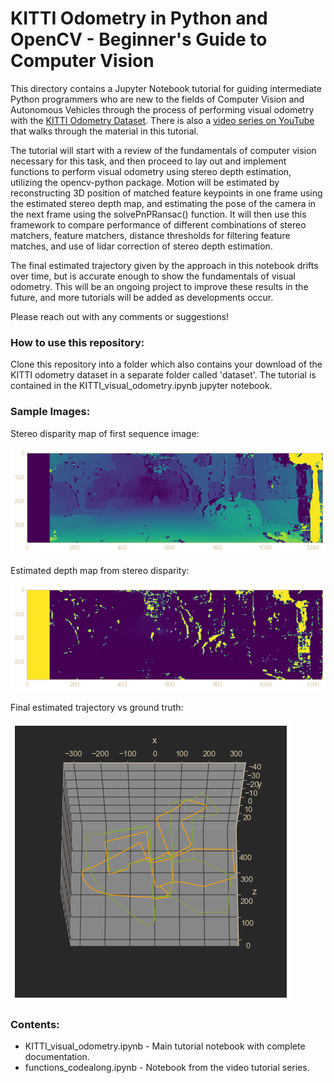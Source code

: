 # KITTI Odometry in Python and OpenCV - Beginner's Guide to Computer Vision

This directory contains a Jupyter Notebook tutorial for guiding intermediate Python programmers who are new to the fields of Computer Vision and Autonomous Vehicles through the process of performing visual odometry with the [KITTI Odometry Dataset](http://www.cvlibs.net/datasets/kitti/eval_odometry.php). There is also a [video series on YouTube](https://www.youtube.com/watch?v=SXW0CplaTTQ&list=PLrHDCRerOaI9HfgZDbiEncG5dx7S3Nz6X) that walks through the material in this tutorial.

The tutorial will start with a review of the fundamentals of computer vision necessary for this task, and then proceed to lay out and implement functions to perform visual odometry using stereo depth estimation, utilizing the opencv-python package. Motion will be estimated by reconstructing 3D position of matched feature keypoints in one frame using the estimated stereo depth map, and estimating the pose of the camera in the next frame using the solvePnPRansac() function. It will then use this framework to compare performance of different combinations of stereo matchers, feature matchers, distance thresholds for filtering feature matches, and use of lidar correction of stereo depth estimation.

The final estimated trajectory given by the approach in this notebook drifts over time, but is accurate enough to show the fundamentals of visual odometry. This will be an ongoing project to improve these results in the future, and more tutorials will be added as developments occur.

Please reach out with any comments or suggestions!


### How to use this repository:

Clone this repository into a folder which also contains your download of the KITTI odometry dataset in a separate folder called 'dataset'. The tutorial is contained in the KITTI_visual_odometry.ipynb jupyter notebook.


### Sample Images:

Stereo disparity map of first sequence image:

![Disparity Map](images/disparity_map.png)

Estimated depth map from stereo disparity:

![Estimated Depth Map](images/depth_map.png)

Final estimated trajectory vs ground truth:

![Estimated Trajectory](images/estimated_trajectory.png)


### Contents:

- KITTI_visual_odometry.ipynb - Main tutorial notebook with complete documentation.
- functions_codealong.ipynb - Notebook from the video tutorial series.